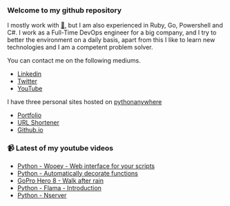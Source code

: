 ### Welcome to my github repository

I mostly work with [:snake:](https://www.python.org/), but I am also experienced in Ruby, Go, Powershell and C#. I work as a Full-Time DevOps engineer for a big company, and I try to better the environment on a daily basis, apart from this I like to learn new technologies and I am a competent problem solver.

You can contact me on the following mediums.
- [Linkedin](https://www.linkedin.com/in/r3ap3rpy)
- [Twitter](https://twitter.com/r3ap3rpy)
- [YouTube](https://www.youtube.com/channel/UC1qkMXH8d2I9DDAtBSeEHqg)

I have three personal sites hosted on [pythonanywhere](https://www.pythonanywhere.com/)
- [Portfolio](http://r3ap3rpy.pythonanywhere.com/)
- [URL Shortener](http://shortenpy.pythonanywhere.com/)
- [Github.io](https://r3ap3rpy.github.io/)

### :video_camera: Latest of my youtube videos
<!-- YOUTUBE:START -->
- [Python - Wooey - Web interface for your scripts](https://www.youtube.com/watch?v=IV2x1eNp8rg)
- [Python - Automatically decorate functions](https://www.youtube.com/watch?v=RXK7kwAxiwo)
- [GoPro Hero 8 - Walk after rain](https://www.youtube.com/watch?v=RAvIBDW-yjQ)
- [Python - Flama - Introduction](https://www.youtube.com/watch?v=s4fihVGXUhM)
- [Python - Nserver](https://www.youtube.com/watch?v=QQnhGdqd4R4)
<!-- YOUTUBE:END -->

